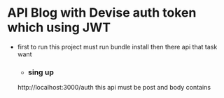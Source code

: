 # API Blog with Devise auth token which using JWT
* first to run this project must run bundle install then there api that task want
    
    * ### sing up 
    http://localhost:3000/auth this api must be post and body contains 